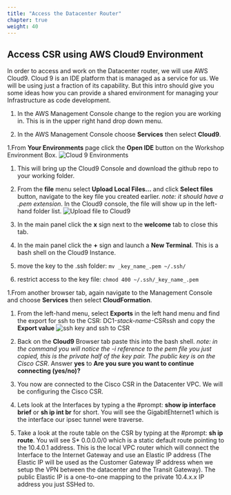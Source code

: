 ```yaml
---
title: "Access the Datacenter Router"
chapter: true
weight: 40
---
```


## Access CSR using AWS Cloud9 Environment

In order to access and work on the Datacenter router, we will use AWS Cloud9. Cloud 9 is an IDE platform that is managed as a service for us. We will be using just a fraction of its capability. But this intro should give you some ideas how you can provide a shared environment for managing your Infrastructure as code development.

1. In the AWS Management Console change to the region you are working in. This is in the upper right hand drop down menu.

1. In the AWS Management Console choose **Services** then select **Cloud9**.

1.From **Your Environments** page click the **Open IDE** button on the Workshop Environment Box.
![Cloud 9 Environments](/images/cloud9-environments.png)

1. This will bring up the Cloud9 Console and download the github repo to your working folder.

1. From the **file** menu select **Upload Local Files...** and click **Select files** button, navigate to the key file you created earlier. _note: it should have a .pem extension_. In the Cloud9 console, the file will show up in the left-hand folder list. 
   ![Upload file to Cloud9](/images/cloud9-uploadfile.png)

1. In the main panel click the **x** sign next to the **welcome** tab to close this tab.

1. In the main panel click the **+** sign and launch a **New Terminal**. This is a bash shell on the Cloud9 Instance.

1. move the key to the .ssh folder: `mv _key_name_.pem ~/.ssh/`

1. restrict access to the key file: `chmod 400 ~/.ssh/_key_name_.pem`

1.From another browser tab, again navigate to the Management Console and choose **Services** then select **CloudFormation**.

1. From the left-hand menu, select **Exports** in the left hand menu and find the export for ssh to the CSR: DC1-_stack-name_-CSRssh and copy the **Export value**
   ![ssh key and ssh to CSR](/images/cloudformation-csrssh.png)

1. Back on the **Cloud9** Browser tab paste this into the bash shell. _note: in the command you will notice the -i reference to the pem file you just copied, this is the private half of the key pair. The public key is on the Cisco CSR_. Answer **yes** to **Are you sure you want to continue connecting (yes/no)?**

1. You now are connected to the Cisco CSR in the Datacenter VPC. We will be configuring the Cisco CSR.

1. Lets look at the Interfaces by typing a the #prompt: **show ip interface brief** or **sh ip int br** for short. You will see the GigabitEhternet1 which is the interface our ipsec tunnel were traverse.

1. Take a look at the route table on the CSR by typing at the #prompt: **sh ip route**. You will see S\* 0.0.0.0/0 which is a static default route pointing to the 10.4.0.1 address. This is the local VPC router which will connect the Interface to the Internet Gateway and use an Elastic IP address (The Elastic IP will be used as the Customer Gateway IP address when we setup the VPN between the datacenter and the Transit Gateway). The public Elastic IP is a one-to-one mapping to the private 10.4.x.x IP address you just SSHed to.
